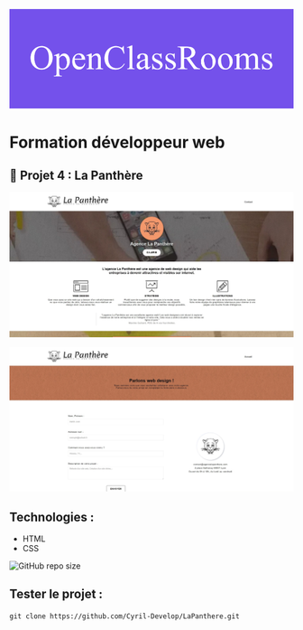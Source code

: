 ![formation](./img/screenshot/openClassRooms.png)

# Formation développeur web 



## 📎 Projet 4 : La Panthère


![screenshot du site](img/screenshot/accueil.jpg) 

![screenshot du site](img/screenshot/contact.jpg) 

## Technologies :
- HTML
- CSS

![GitHub repo size](https://img.shields.io/github/repo-size/Cyril-Develop/LaPanthere?style=for-the-badge)



## Tester le projet :

```terminal
git clone https://github.com/Cyril-Develop/LaPanthere.git
```
